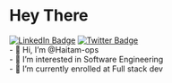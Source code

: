 <h1>Hey There</h1>  
<div id="badges">
    <a href="https://www.linkedin.com/in/haitam-ben-lamsaguem-542b72181/"><img src="https://img.shields.io/badge/LinkedIn-blue?style=for-the-badge&logo=linkedin&logoColor=white" alt="LinkedIn Badge"/></a>
    <a href="https://twitter.com/HLamsaguem"><img src="https://img.shields.io/badge/Twitter-blue?style=for-the-badge&logo=twitter&logoColor=white" alt="Twitter Badge"/></a>
    <img src="https://komarev.com/ghpvc/?username=Haitam-ops style=flat-square&color=blue" alt=""/>
</div>
- 👋 Hi, I’m @Haitam-ops <br>
- 👀 I’m interested in Software Engineering <br>
- 🌱 I’m currently enrolled at Full stack dev <br>

<!---
Haitam-ops/Haitam-ops is a ✨ special ✨ repository because its `README.md` (this file) appears on your GitHub profile.
You can click the Preview link to take a look at your changes.
--->
